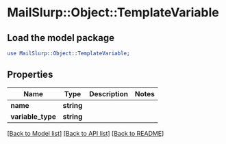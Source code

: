 # MailSlurp::Object::TemplateVariable

## Load the model package
```perl
use MailSlurp::Object::TemplateVariable;
```

## Properties
Name | Type | Description | Notes
------------ | ------------- | ------------- | -------------
**name** | **string** |  | 
**variable_type** | **string** |  | 

[[Back to Model list]](../README#documentation-for-models) [[Back to API list]](../README#documentation-for-api-endpoints) [[Back to README]](../README)


